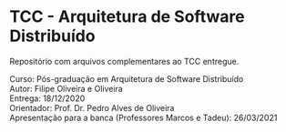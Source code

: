 # TCC - Arquitetura de Software Distribuído

Repositório com arquivos complementares ao TCC entregue.

Curso: Pós-graduação em Arquitetura de Software Distribuído<br>
Autor: Filipe Oliveira e Oliveira<br>
Entrega: 18/12/2020<br>
Orientador: Prof. Dr. Pedro Alves de Oliveira<br>
Apresentação para a banca (Professores Marcos e Tadeu): 26/03/2021